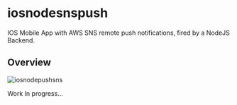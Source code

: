 # iosnodesnspush

IOS Mobile App with AWS SNS remote push notifications, fired by a NodeJS Backend.

## Overview

![iosnodepushsns](https://user-images.githubusercontent.com/1878740/26898447-6931cdde-4ba2-11e7-95fa-a862d4052c8b.png)



Work In progress...

